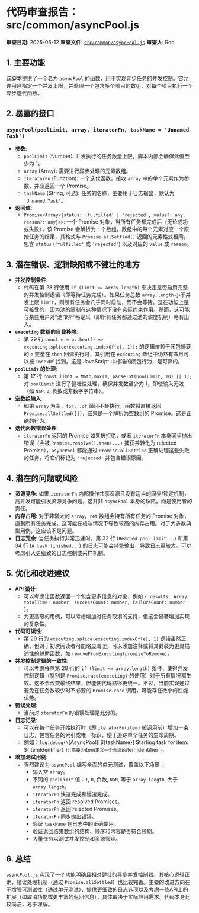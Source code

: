 # 代码审查报告：src/common/asyncPool.js

**审查日期**: 2025-05-12
**审查文件**: [`src/common/asyncPool.js`](src/common/asyncPool.js:0)
**审查人**: Roo

## 1. 主要功能

该脚本提供了一个名为 `asyncPool` 的函数，用于实现异步任务的并发控制。它允许用户指定一个并发上限，并处理一个包含多个项目的数组，对每个项目执行一个异步迭代函数。

## 2. 暴露的接口

### `asyncPool(poolLimit, array, iteratorFn, taskName = 'Unnamed Task')`

*   **参数**:
    *   `poolLimit` (Number): 并发执行的任务数量上限。脚本内部会确保此值至少为 1。
    *   `array` (Array<any>): 需要进行异步处理的元素数组。
    *   `iteratorFn` (Function): 一个迭代函数，接收 `array` 中的单个元素作为参数，并应返回一个 Promise。
    *   `taskName` (String, 可选): 任务的名称，主要用于日志输出，默认为 `'Unnamed Task'`。
*   **返回值**:
    *   `Promise<Array<{status: 'fulfilled' | 'rejected', value?: any, reason?: any}>>`: 一个 Promise 对象，当所有任务都完成后（无论成功或失败），该 Promise 会解析为一个数组。数组中的每个元素对应一个原始任务的结果，其格式与 `Promise.allSettled()` 返回的元素格式相同，包含 `status` (`'fulfilled'` 或 `'rejected'`) 以及对应的 `value` 或 `reason`。

## 3. 潜在错误、逻辑缺陷或不健壮的地方

*   **并发控制条件**:
    *   代码在第 28 行使用 `if (limit <= array.length)` 来决定是否启用完整的并发控制逻辑（即等待任务完成）。如果任务总数 `array.length` 小于并发上限 `limit`，则所有任务会几乎同时启动，而不会等待。这在功能上是可接受的，因为池的限制在这种情况下没有实际约束作用。然而，这可能与某些用户对“池”的严格定义（即所有任务都通过池的调度机制）略有出入。
*   **`executing` 数组的自我移除**:
    *   第 29 行 `const e = p.then(() => executing.splice(executing.indexOf(e), 1));` 的逻辑依赖于闭包捕获的 `e` 变量在 `then` 回调执行时，其引用在 `executing` 数组中仍然有效且可以被 `indexOf` 找到。这是 JavaScript 中标准的闭包行为，是可靠的。
*   **`poolLimit` 的处理**:
    *   第 17 行 `const limit = Math.max(1, parseInt(poolLimit, 10) || 1);` 对 `poolLimit` 进行了健壮性处理，确保并发数至少为 1，即使输入无效（如 `NaN`, `0`, 负数或非数字字符串）。
*   **空数组输入**:
    *   如果 `array` 为空，`for...of` 循环不会执行，函数将直接返回 `Promise.allSettled([])`，结果是一个解析为空数组的 Promise。这是正确的行为。
*   **迭代函数错误处理**:
    *   `iteratorFn` 返回的 Promise 如果被拒绝，或者 `iteratorFn` 本身同步抛出错误（会被 `Promise.resolve().then(...)` 捕获并转化为 rejected Promise），`asyncPool` 都能通过 `Promise.allSettled` 正确处理这些失败的任务，将它们标记为 `'rejected'` 并包含错误原因。

## 4. 潜在的问题或风险

*   **资源竞争**: 如果 `iteratorFn` 内部操作共享资源且没有适当的同步/锁定机制，高并发可能引发资源竞争问题。这并非 `asyncPool` 本身的缺陷，而是使用者的责任。
*   **内存占用**: 对于非常大的 `array`，`ret` 数组会持有所有任务的 Promise 对象，直到所有任务完成。这可能在极端情况下导致较高的内存占用。对于大多数典型用例，这应该不是问题。
*   **日志冗余**: 当任务执行非常迅速时，第 32 行 (`Reached pool limit...`) 和第 34 行 (`A task finished...`) 的日志可能会频繁输出，导致日志量较大。可以考虑引入更细致的日志控制或采样机制。

## 5. 优化和改进建议

*   **API 设计**:
    *   可以考虑让函数返回一个包含更多信息的对象，例如 `{ results: Array, totalTime: number, successCount: number, failureCount: number }`。
    *   为更高级的用例，可以考虑增加对任务取消的支持，但这会显著增加实现的复杂性。
*   **代码可读性**:
    *   第 29 行的 `executing.splice(executing.indexOf(e), 1)` 逻辑虽然正确，但对于初次阅读者可能略显晦涩。可以添加注释或将其封装为更具描述性的辅助函数，如 `removeFromExecuting(promiseToRemove)`。
*   **并发控制逻辑的一致性**:
    *   可以考虑移除第 28 行的 `if (limit <= array.length)` 条件，使得并发控制逻辑（特别是 `Promise.race(executing)` 的使用）对于所有情况都生效。这不会改变最终结果，但能使代码路径更统一。不过，当前实现通过避免在任务数较少时不必要的 `Promise.race` 调用，可能存在微小的性能优势。
*   **错误处理**:
    *   当前对 `iteratorFn` 的错误处理是充分的。
*   **日志记录**:
    *   可以在每个任务开始执行时（即 `iteratorFn(item)` 被调用前）增加一条日志，包含任务的索引或唯一标识，便于追踪单个任务的生命周期。
    *   例如：`log.debug(\`[AsyncPool][\${taskName}] Starting task for item: \${itemIdentifier}\`);` (需要为 `item` 定义一个合适的 `itemIdentifier`)。
*   **增加测试用例**:
    *   强烈建议为 `asyncPool` 编写全面的单元测试，覆盖以下场景：
        *   输入空 `array`。
        *   不同的 `poolLimit` 值：`1`, `0`, 负数, `NaN`, 等于 `array.length`, 大于 `array.length`。
        *   `iteratorFn` 快速完成和慢速完成。
        *   `iteratorFn` 返回 resolved Promises。
        *   `iteratorFn` 返回 rejected Promises。
        *   `iteratorFn` 同步抛出错误。
        *   验证 `taskName` 在日志中的正确使用。
        *   验证返回结果数组的结构、顺序和内容是否符合预期。
        *   大量任务以测试并发控制和资源管理。

## 6. 总结

`asyncPool.js` 实现了一个功能明确且相对健壮的异步并发控制器。其核心逻辑正确，错误处理机制（通过 `Promise.allSettled`）也比较完善。主要的改进方向在于增强可测试性（通过单元测试）、提供更细致的日志选项以及考虑一些API上的扩展（如取消功能或更丰富的返回信息），具体取决于实际应用需求。代码本身比较简洁，易于理解。